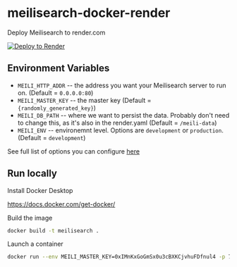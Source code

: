 # meilisearch-docker-render

Deploy Meilisearch to render.com

[![Deploy to Render](https://render.com/images/deploy-to-render-button.svg)](https://render.com/deploy)

## Environment Variables

- `MEILI_HTTP_ADDR` -- the address you want your Meilisearch server to run on. (Default = `0.0.0.0:80`)
- `MEILI_MASTER_KEY` -- the master key (Default = `{randomly_generated_key}`)
- `MEILI_DB_PATH` -- where we want to persist the data. Probably don't need to change this, as it's also in the render.yaml (Default = `/meili-data`)
- `MEILI_ENV` -- environemnt level. Options are `development` or `production`. (Default = `development`)

See full list of options you can configure [here](https://docs.meilisearch.com/reference/features/configuration.html#options)

## Run locally

Install Docker Desktop

https://docs.docker.com/get-docker/

Build the image

```bash
docker build -t meilisearch .
```

Launch a container

```bash
docker run --env MEILI_MASTER_KEY=0xIMnKxGoGmSx0u3cBXKCjvhuFDfnul4 -p 7700:7700 -d meilisearch
```
